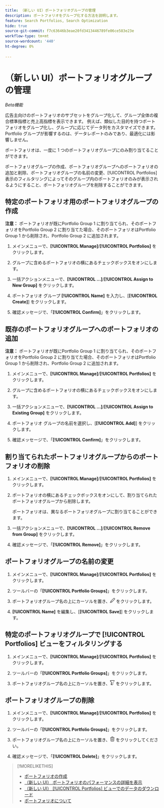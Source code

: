 ```yaml
---
title: （新しい UI）ポートフォリオグループの管理
description: ポートフォリオをグループ化する方法を説明します。
feature: Search Portfolios, Search Optimization
hide: true
source-git-commit: f7c63646b3eae20fd3413446789fe06ce583e23e
workflow-type: tm+mt
source-wordcount: '440'
ht-degree: 0%

---
```


# （新しい UI）ポートフォリオグループの管理

*Beta機能*

広告主向けのポートフォリオのサブセットをグループ化して、グループ全体の複合標準指標と売上高指標を表示できます。 例えば、類似した目的を持つポートフォリオをグループ化し、グループに応じてデータ列をカスタマイズできます。 Portfolio グループが影響するのは、データレポートのみであり、最適化には影響しません。

ポートフォリオは、一度に 1 つのポートフォリオグループにのみ割り当てることができます。

ポートフォリオグループの作成、ポートフォリオグループへのポートフォリオの追加と削除、ポートフォリオグループの名前の変更、[!UICONTROL Portfolios] 表示のフィルタリングによってそのグループ内のポートフォリオのみが表示されるようにすること、ポートフォリオグループを削除することができます。

## 特定のポートフォリオ用のポートフォリオグループの作成

**注意：** ポートフォリオが既にPortfolio Group 1 に割り当てられ、そのポートフォリオをPortfolio Group 2 に割り当てた場合、そのポートフォリオはPortfolio Group 1 から削除され、Portfolio Group 2 に追加されます。

1. メインメニューで、**[!UICONTROL Manage]**/**[!UICONTROL Portfolios]** をクリックします。

1. グループに含めるポートフォリオの横にあるチェックボックスをオンにします。

1. 一括アクションメニューで、**[!UICONTROL ...]**/**[!UICONTROL Assign to New Group]** をクリックします。

1. ポートフォリオ グループ **[!UICONTROL Name]** を入力し、[**[!UICONTROL Create]**] をクリックします。

1. 確認メッセージで、「**[!UICONTROL Confirm]**」をクリックします。

## 既存のポートフォリオグループへのポートフォリオの追加

**注意：** ポートフォリオが既にPortfolio Group 1 に割り当てられ、そのポートフォリオをPortfolio Group 2 に割り当てた場合、そのポートフォリオはPortfolio Group 1 から削除され、Portfolio Group 2 に追加されます。

1. メインメニューで、**[!UICONTROL Manage]**/**[!UICONTROL Portfolios]** をクリックします。

1. グループに含めるポートフォリオの横にあるチェックボックスをオンにします。

1. 一括アクションメニューで、**[!UICONTROL ...]**/**[!UICONTROL Assign to Existing Group]** をクリックします。

1. ポートフォリオ グループの名前を選択し、[**[!UICONTROL Add]**] をクリックします。

1. 確認メッセージで、「**[!UICONTROL Confirm]**」をクリックします。

## 割り当てられたポートフォリオグループからのポートフォリオの削除

1. メインメニューで、**[!UICONTROL Manage]**/**[!UICONTROL Portfolios]** をクリックします。

1. ポートフォリオの横にあるチェックボックスをオンにして、割り当てられたポートフォリオグループから削除します。

   ポートフォリオは、異なるポートフォリオグループに割り当てることができます。

1. 一括アクションメニューで、**[!UICONTROL ...]**/**[!UICONTROL Remove from Group]** をクリックします。

1. 確認メッセージで、「**[!UICONTROL Remove]**」をクリックします。

## ポートフォリオグループの名前の変更

1. メインメニューで、**[!UICONTROL Manage]**/**[!UICONTROL Portfolios]** をクリックします。

1. ツールバーの「**[!UICONTROL Portfolio Groups]**」をクリックします。

1. ポートフォリオグループ名の上にカーソルを置き、![Portfolioグループの名前を変更 ](/help/search-social-commerce/assets/edit-new.png "Portfolioグループの名前を変更 ") をクリックします。

1. **[!UICONTROL Name]** を編集し、[**[!UICONTROL Save]**] をクリックします。

## 特定のポートフォリオグループで [!UICONTROL Portfolios] ビューをフィルタリングする

1. メインメニューで、**[!UICONTROL Manage]**/**[!UICONTROL Portfolios]** をクリックします。

1. ツールバーの「**[!UICONTROL Portfolio Groups]**」をクリックします。

1. ポートフォリオグループ名の上にカーソルを置き、![Portfolio グループでフィルター ](/help/search-social-commerce/assets/filter-new.png "Portfolio グループでフィルター ") をクリックします。

## ポートフォリオグループの削除

1. メインメニューで、**[!UICONTROL Manage]**/**[!UICONTROL Portfolios]** をクリックします。

1. ツールバーの「**[!UICONTROL Portfolio Groups]**」をクリックします。

1. ポートフォリオグループ名の上にカーソルを置き、![Portfolioグループを削除 ](/help/search-social-commerce/assets/delete-new.png "Portfolioグループを削除 ") をクリックしてください。

1. 確認メッセージで、「**[!UICONTROL Delete]**」をクリックします。

>[!MORELIKETHIS]
>
>* [ ポートフォリオの作成 ](portfolio-create.md)
>* [ （新しい UI） ポートフォリオのパフォーマンスの詳細を表示 ](portfolio-details.md)
>* [ （新しい UI） [!UICONTROL Portfolios] ビューでのデータのダウンロード ](portfolio-view-report.md)
>* [ ポートフォリオについて ](portfolio-about.md)
